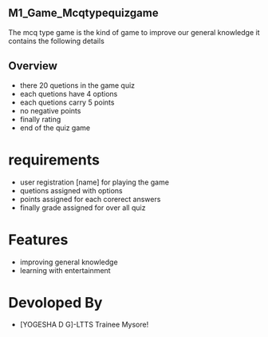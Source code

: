 ## M1_Game_Mcqtypequizgame
The mcq type game is the kind of game to improve our general knowledge
it contains the following details

## Overview
- there 20 quetions in the game quiz
- each quetions have 4 options
- each quetions carry 5 points
- no negative points
- finally rating
- end of the quiz game

# requirements
- user registration [name] for playing the game
- quetions assigned with options
- points assigned for each corerect answers
- finally grade assigned for over all quiz

# Features
- improving general knowledge
- learning with entertainment

# Devoloped By
- [YOGESHA D G]-LTTS Trainee Mysore!
